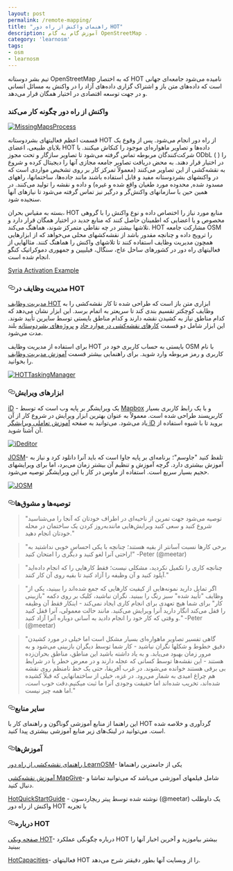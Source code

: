 ```yaml
---
layout: post
permalink: /remote-mapping/
title: "راهنمای واکنش از راه دور HOT"
description: آموزش گام به گام OpenStreetMap .
category: 'learnosm'
tags:
- osm
- learnosm
---
```



<p>تیم بشر دوستانه OpenStreetMap که به اختصار HOT نامیده می‌شود جامعه‌ای جهانی است که داده‌های متن باز و اشتراک گزاری داده‌های آزاد را در واکنش به مسائل انسانی و در جهت توسعه اقتصادی در اختیار همگان قرار می‌دهد.</p>
<h3>واکنش از راه دور چگونه کار می‌کند</h3>
<p><a target="_blank" rel="noopener noreferrer" href="https://camo.githubusercontent.com/28e72adfddafeb3b7c81bc3fed5f7d897f4f6b3f/687474703a2f2f686f742e6f70656e7374726565746d61702e6f72672f73697465732f64656661756c742f66696c65732f7374796c65732f6c617267652f7075626c69632f70726f636573732e706e673f69746f6b3d6a6c4159576f7630"><img src="https://camo.githubusercontent.com/28e72adfddafeb3b7c81bc3fed5f7d897f4f6b3f/687474703a2f2f686f742e6f70656e7374726565746d61702e6f72672f73697465732f64656661756c742f66696c65732f7374796c65732f6c617267652f7075626c69632f70726f636573732e706e673f69746f6b3d6a6c4159576f7630" alt="MissingMapsProcess" data-canonical-src="http://hot.openstreetmap.org/sites/default/files/styles/large/public/process.png?itok=jlAYWov0" style="max-width:100%;"></a></p>
<p>قسمت اعظم فعالیتهای بشردوستانه HOT از راه دور انجام می‌شود. پس از وقوع یک بلایای طبیعی، اعضای HOT داده‌ها و تصاویر ماهواره‌ای موجود را کنکاش میکنند. با شرکت‌کنندگان مربوطه تماس گرفته می‌شود تا تصاویر سازگار و تحت مجوز ODbL ( ) را در اختیار قرار دهند. به محض دریافت تصاویر جامعه مجازی آنها را دیجیتال کرده و شروع به نقشه‌کشی از این تصاویر می‌کنند (معمولاً تمرکز کار بر روی تشخیص مواردی است که در واکنشهای بشردوستانه مفید و قابل استفاده باشند مانند جاده‌ها، ساختمانها، راههای مسدود شده, محدوده مورد طغیان واقع شده و غیره) و داده و نقشه را تولید می‌کنند. در همین حین با سازمانهای واکنش‌گر و درگیر نیز تماس گرفته می‌شود تا نیازهای آنها سنجیده شود.</p>
<p>بسته به مقیاس بحران، HOT منابع مورد نیاز را اختصاص داده و نوع واکنش را با گروهی مخصوص و یا اعضایی که اطمینان حاصل کنند که منابع جدید در اختیار همگان قرار دارد و تلاشها بیشتر در چه نقاطی متمرکز شوند، هماهنگ می‌کند. HOT مشارکت جامعه OSM را ترویج داده و چنانچه مقدور باشد از نقشه‌کشهای محلی می‌خواهد که از ابزارهایی همچون مدیریت وظایف استفاده کنند تا تلاشهای واکنش را هماهنگ کنند. مثالهایی از فعالیتهای راه دور در کشورهای ساحل عاج، سنگال، فیلیپین و جمهوری دموکراتیک کنگو انجام شده است.</p>
<p><a href="http://hot.openstreetmap.org/updates/2013-01-28_syria_activation" rel="nofollow">Syria Activation Example</a></p>
<h3><a id="user-content-مدیریت-وظایف-در-hot" class="anchor" aria-hidden="true" href="#مدیریت-وظایف-در-hot"><svg class="octicon octicon-link" viewBox="0 0 16 16" version="1.1" width="16" height="16" aria-hidden="true"><path fill-rule="evenodd" d="M4 9h1v1H4c-1.5 0-3-1.69-3-3.5S2.55 3 4 3h4c1.45 0 3 1.69 3 3.5 0 1.41-.91 2.72-2 3.25V8.59c.58-.45 1-1.27 1-2.09C10 5.22 8.98 4 8 4H4c-.98 0-2 1.22-2 2.5S3 9 4 9zm9-3h-1v1h1c1 0 2 1.22 2 2.5S13.98 12 13 12H9c-.98 0-2-1.22-2-2.5 0-.83.42-1.64 1-2.09V6.25c-1.09.53-2 1.84-2 3.25C6 11.31 7.55 13 9 13h4c1.45 0 3-1.69 3-3.5S14.5 6 13 6z"></path></svg></a>مدیریت وظایف در HOT</h3>
<p><a href="http://tasks.hotosm.org/" rel="nofollow">مدیریت وظایف HOT</a> ابزاری متن باز است که طراحی شده تا کار نقشه‌کشی را به وظایف کوچکتر تقسیم بندی کند تا سریعتر به اتمام برسد. این ابزار نشان می‌دهد که کدام مناطق نیاز به کشیدن نقشه دارند و کدام مناطق بایستی توسط سایرین تأیید شوند. این ابزار شامل دو قسمت <a href="http://wiki.openstreetmap.org/wiki/HOT_activation" rel="nofollow">کارهای نقشه‌کشی در موارد حاد</a> و <a href="http://hot.openstreetmap.org/projects" rel="nofollow">پروژه‌های بشردوستانه</a> بلند مدت می‌شود.</p>
<p>برای استفاده از مدیریت وظایف HOT بایستی به حساب کاربری خود در OSM با نام کاربری و رمز مربوطه وارد شوید. برای راهنمایی بیشتر قسمت <a href="http://learnosm.org/fa/coordination/tasking-manager/" rel="nofollow">آموزش مدیریت وظایف</a> را بخوانید.</p>
<p><a target="_blank" rel="noopener noreferrer" href="https://camo.githubusercontent.com/32e28c7af31e9489fd5ded67fc68fd7bc7d8f07c/687474703a2f2f686f742e6f70656e7374726565746d61702e6f72672f73697465732f64656661756c742f66696c65732f7374796c65732f6c617267652f7075626c69632f7461736b5f6d616e616765725f76325f73637265656e73686f745f4341525f6578616d706c652e706e673f69746f6b3d5133357974784b6c"><img src="https://camo.githubusercontent.com/32e28c7af31e9489fd5ded67fc68fd7bc7d8f07c/687474703a2f2f686f742e6f70656e7374726565746d61702e6f72672f73697465732f64656661756c742f66696c65732f7374796c65732f6c617267652f7075626c69632f7461736b5f6d616e616765725f76325f73637265656e73686f745f4341525f6578616d706c652e706e673f69746f6b3d5133357974784b6c" alt="HOTTaskingManager" data-canonical-src="http://hot.openstreetmap.org/sites/default/files/styles/large/public/task_manager_v2_screenshot_CAR_example.png?itok=Q35ytxKl" style="max-width:100%;"></a></p>
<h3><a id="user-content-ابزارهای-ویرایش" class="anchor" aria-hidden="true" href="#ابزارهای-ویرایش"><svg class="octicon octicon-link" viewBox="0 0 16 16" version="1.1" width="16" height="16" aria-hidden="true"><path fill-rule="evenodd" d="M4 9h1v1H4c-1.5 0-3-1.69-3-3.5S2.55 3 4 3h4c1.45 0 3 1.69 3 3.5 0 1.41-.91 2.72-2 3.25V8.59c.58-.45 1-1.27 1-2.09C10 5.22 8.98 4 8 4H4c-.98 0-2 1.22-2 2.5S3 9 4 9zm9-3h-1v1h1c1 0 2 1.22 2 2.5S13.98 12 13 12H9c-.98 0-2-1.22-2-2.5 0-.83.42-1.64 1-2.09V6.25c-1.09.53-2 1.84-2 3.25C6 11.31 7.55 13 9 13h4c1.45 0 3-1.69 3-3.5S14.5 6 13 6z"></path></svg></a>ابزارهای ویرایش</h3>
<p><a href="http://learnosm.org/en/beginner/id-editor/" rel="nofollow">iD</a> - یک ویرایشگر بر پایه وب است که توسط <a href="/hotosm/learnosm/blob/gh-pages/_posts/fa/www.mapbox.com">Mapbox</a> و با یک رابط کاربری بسیار کاربرپسند طراحی شده است. معمولاً به عنوان بهترین ابزار ویرایش در شروع کار از آن یاد می‌شود. می‌توانید به صفحه <a href="http://ideditor.com/" rel="nofollow">آموزش تعاملی ویرایشگر iD</a> بروید تا با شیوه استفاده از آن آشنا شوید.</p>
<p><a target="_blank" rel="noopener noreferrer" href="https://camo.githubusercontent.com/24446248fcfcdd4423769e9b110cd408a41499ac/68747470733a2f2f626c6f672e6f70656e7374726565746d61702e6f72672f77702d636f6e74656e742f75706c6f6164732f323031332f30382f69642d656469746f722d736f746d2d75732d323031332d76656e75652d73637265656e73686f742e706e67"><img src="https://camo.githubusercontent.com/24446248fcfcdd4423769e9b110cd408a41499ac/68747470733a2f2f626c6f672e6f70656e7374726565746d61702e6f72672f77702d636f6e74656e742f75706c6f6164732f323031332f30382f69642d656469746f722d736f746d2d75732d323031332d76656e75652d73637265656e73686f742e706e67" alt="iDeditor" data-canonical-src="https://blog.openstreetmap.org/wp-content/uploads/2013/08/id-editor-sotm-us-2013-venue-screenshot.png" style="max-width:100%;"></a></p>
<p><a href="https://josm.openstreetmap.de/" rel="nofollow">JOSM</a>- تلفظ کنید "جاوسم"؛ برنامه‌ای بر پایه جاوا است که باید آنرا دانلود کرد و نیاز به آموزش بیشتری دارد. گرچه آموزش و تنظیم آن بیشتر زمان می‌برد، اما برای ویرایشهای حجیم بسیار سریع است. استفاده از ماوس در کار با این ویرایشگر توصیه می‌شود.</p>
<p><a target="_blank" rel="noopener noreferrer" href="https://camo.githubusercontent.com/6079e3d647438d2f4e496baaee20eb40d21734a8/687474703a2f2f6e6a67656f2e6f72672f77702d636f6e74656e742f75706c6f6164732f323031302f30372f6a6f736d5f6f736d5f656469746f722e706e67"><img src="https://camo.githubusercontent.com/6079e3d647438d2f4e496baaee20eb40d21734a8/687474703a2f2f6e6a67656f2e6f72672f77702d636f6e74656e742f75706c6f6164732f323031302f30372f6a6f736d5f6f736d5f656469746f722e706e67" alt="JOSM" data-canonical-src="http://njgeo.org/wp-content/uploads/2010/07/josm_osm_editor.png" style="max-width:100%;"></a></p>
<h3><a id="user-content-توصیهها-و-مشوقها" class="anchor" aria-hidden="true" href="#توصیهها-و-مشوقها"><svg class="octicon octicon-link" viewBox="0 0 16 16" version="1.1" width="16" height="16" aria-hidden="true"><path fill-rule="evenodd" d="M4 9h1v1H4c-1.5 0-3-1.69-3-3.5S2.55 3 4 3h4c1.45 0 3 1.69 3 3.5 0 1.41-.91 2.72-2 3.25V8.59c.58-.45 1-1.27 1-2.09C10 5.22 8.98 4 8 4H4c-.98 0-2 1.22-2 2.5S3 9 4 9zm9-3h-1v1h1c1 0 2 1.22 2 2.5S13.98 12 13 12H9c-.98 0-2-1.22-2-2.5 0-.83.42-1.64 1-2.09V6.25c-1.09.53-2 1.84-2 3.25C6 11.31 7.55 13 9 13h4c1.45 0 3-1.69 3-3.5S14.5 6 13 6z"></path></svg></a>توصیه‌ها و مشوق‌ها</h3>
<blockquote>
<p>"توصیه می‌شود جهت تمرین از ناحیه‌ای در اطراف خودتان که آنجا را می‌شناسید شروع کنید و سعی کنید
ویرایش‌هایی مانندبه‌روز کردن یک ساختمان در محله خودتان انجام دهید."</p>
</blockquote>
<blockquote>
<p>"برخی کارها نسبت آسانتر از بقیه هستند؛ چنانچه با یکی احساس خوبی نداشتید به راحتی آنرا لغو کنید و دیگری را امتحان کنید!" -Peter (@meetar)</p>
</blockquote>
<blockquote>
<p>"چنانچه کاری را تکمیل نکردید، مشکلی نیست؛ فقط کارهایی را که انجام داده‌اید آپلود کنید و آن وظیفه را آزاد کنید تا بقیه روی آن کار کنند."</p>
</blockquote>
<blockquote>
<p>"اگر تمایل دارید نمونه‌هایی از کیفیت کارهایی که جمع شده‌اند را ببینید، یکی از وظایف "تأیید شده" سبز رنگ را ببینید. نگران نباشید، کلیک بر روی دکمه "بازبینی کار" برای شما هیچ تعهدی برای انجام کاری ایجاد نمی‌کند - اینکار فقط آن وظیفه را قفل می‌کند انگار دارید آنرا ویرایش می‌کنید. مانند حالت معمولی، آنرا قفل کنید و وقتی که کار خود را انجام دادید به آسانی دوباره آنرا آزاد کنید." -Peter (@meetar)</p>
</blockquote>
<blockquote>
<p>"گاهی تفسیر تصاویر ماهواره‌ای بسیار مشکل است اما خیلی در مورد کشیدن دقیق خطوط و شکلها نگران نباشید - کار شما توسط دیگران بازبینی می‌شود و به مرور زمان بهبود می‌یابد. و به یاد داشته باشید این مناطق، مناطق بحران‌زده هستند - این نقشه‌ها توسط کسانی که عجله دارند  و در معرض خطر یا در شرایط بی برقی هستند خوانده می‌شوند. در غرب آفریقا، حتی یک خط نامنظم روی نقشه هم چراغ امیدی به شمار می‌رود. در غزه، خیلی از ساختمانهایی که قبلاً کشیده شده‌اند، تخریب شده‌اند اما حقیقت وجودی آنرا ما ثبت میکنیم.دقت خوب است، اما همه چیز نیست."</p>
</blockquote>
<h3><a id="user-content-سایر-منابع" class="anchor" aria-hidden="true" href="#سایر-منابع"><svg class="octicon octicon-link" viewBox="0 0 16 16" version="1.1" width="16" height="16" aria-hidden="true"><path fill-rule="evenodd" d="M4 9h1v1H4c-1.5 0-3-1.69-3-3.5S2.55 3 4 3h4c1.45 0 3 1.69 3 3.5 0 1.41-.91 2.72-2 3.25V8.59c.58-.45 1-1.27 1-2.09C10 5.22 8.98 4 8 4H4c-.98 0-2 1.22-2 2.5S3 9 4 9zm9-3h-1v1h1c1 0 2 1.22 2 2.5S13.98 12 13 12H9c-.98 0-2-1.22-2-2.5 0-.83.42-1.64 1-2.09V6.25c-1.09.53-2 1.84-2 3.25C6 11.31 7.55 13 9 13h4c1.45 0 3-1.69 3-3.5S14.5 6 13 6z"></path></svg></a>سایر منابع</h3>
<p>این راهنما از منابع آموزشی گوناگون و راهنمای کار با HOT گردآوری و خلاصه شده است. می‌توانید در لینک‌های زیر منابع آموزشی بیشتری پیدا کنید.</p>
<h3><a id="user-content-آموزشها" class="anchor" aria-hidden="true" href="#آموزشها"><svg class="octicon octicon-link" viewBox="0 0 16 16" version="1.1" width="16" height="16" aria-hidden="true"><path fill-rule="evenodd" d="M4 9h1v1H4c-1.5 0-3-1.69-3-3.5S2.55 3 4 3h4c1.45 0 3 1.69 3 3.5 0 1.41-.91 2.72-2 3.25V8.59c.58-.45 1-1.27 1-2.09C10 5.22 8.98 4 8 4H4c-.98 0-2 1.22-2 2.5S3 9 4 9zm9-3h-1v1h1c1 0 2 1.22 2 2.5S13.98 12 13 12H9c-.98 0-2-1.22-2-2.5 0-.83.42-1.64 1-2.09V6.25c-1.09.53-2 1.84-2 3.25C6 11.31 7.55 13 9 13h4c1.45 0 3-1.69 3-3.5S14.5 6 13 6z"></path></svg></a>آموزش‌ها</h3>
<p><a href="http://learnosm.org/fa/coordination/remote/" rel="nofollow">راهنمای نقشه‌کشی از راه دور LearnOSM</a>- یکی از جامعترین راهنماها</p>
<p><a href="http://mapgive.state.gov/learn-to-map/" rel="nofollow">آموزش نقشه‌کشی MapGive</a>- شامل فیلمهای آموزشی می‌باشد که می‌توانید تماشا و دنبال کنید.</p>
<p><a href="https://gist.github.com/meetar/b9929dfec129d1d7f5f2">HotQuickStartGuide</a> - نوشته شده توسط پیتر ریچاردسون (@meetar) یک داوطلب واکنش از راه دور HOT با تجربه</p>
<h3><a id="user-content-درباره-hot" class="anchor" aria-hidden="true" href="#درباره-hot"><svg class="octicon octicon-link" viewBox="0 0 16 16" version="1.1" width="16" height="16" aria-hidden="true"><path fill-rule="evenodd" d="M4 9h1v1H4c-1.5 0-3-1.69-3-3.5S2.55 3 4 3h4c1.45 0 3 1.69 3 3.5 0 1.41-.91 2.72-2 3.25V8.59c.58-.45 1-1.27 1-2.09C10 5.22 8.98 4 8 4H4c-.98 0-2 1.22-2 2.5S3 9 4 9zm9-3h-1v1h1c1 0 2 1.22 2 2.5S13.98 12 13 12H9c-.98 0-2-1.22-2-2.5 0-.83.42-1.64 1-2.09V6.25c-1.09.53-2 1.84-2 3.25C6 11.31 7.55 13 9 13h4c1.45 0 3-1.69 3-3.5S14.5 6 13 6z"></path></svg></a>درباره HOT</h3>
<p><a href="http://wiki.openstreetmap.org/wiki/Humanitarian_OSM_Team" rel="nofollow">صفحه ویکی HOT</a>- درباره چگونگی عملکرد HOT بیشتر بیاموزید و آخرین اخبار آنها را ببینید</p>
<p><a href="http://hot.openstreetmap.org/about/hot_capacities" rel="nofollow">HotCapacities</a>- فعالیتهای HOT را از وبسایت آنها بطور دقیقتر شرح می‌دهد.</p>
